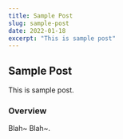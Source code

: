 ```yaml
---
title: Sample Post
slug: sample-post
date: 2022-01-18
excerpt: "This is sample post"
---
```


## Sample Post

This is sample post.

### Overview

Blah~ Blah~.
